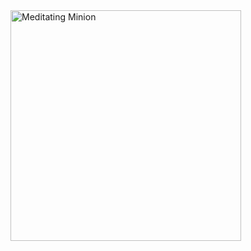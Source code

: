 <img width="369" alt="Meditating Minion" src="https://user-images.githubusercontent.com/52087640/154292658-57eeef4f-5785-41d8-b7d9-62b8f40c5bad.png">
